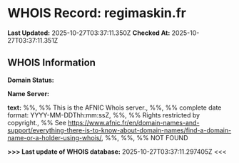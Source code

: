 # WHOIS Record: regimaskin.fr

**Last Updated:** 2025-10-27T03:37:11.350Z
**Checked At:** 2025-10-27T03:37:11.351Z

## WHOIS Information

**Domain Status:** 

**Name Server:** 

**text:** %%, %% This is the AFNIC Whois server., %%, %% complete date format: YYYY-MM-DDThh:mm:ssZ, %%, %% Rights restricted by copyright., %% See https://www.afnic.fr/en/domain-names-and-support/everything-there-is-to-know-about-domain-names/find-a-domain-name-or-a-holder-using-whois/, %%, %%, %% NOT FOUND

**>>> Last update of WHOIS database:** 2025-10-27T03:37:11.297405Z <<<

